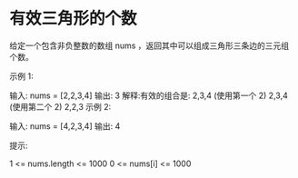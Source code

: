 # 有效三角形的个数

给定一个包含非负整数的数组 nums ，返回其中可以组成三角形三条边的三元组个数。

示例 1:

输入: nums = [2,2,3,4]
输出: 3
解释:有效的组合是:
2,3,4 (使用第一个 2)
2,3,4 (使用第二个 2)
2,2,3
示例 2:

输入: nums = [4,2,3,4]
输出: 4

提示:

1 <= nums.length <= 1000
0 <= nums[i] <= 1000
